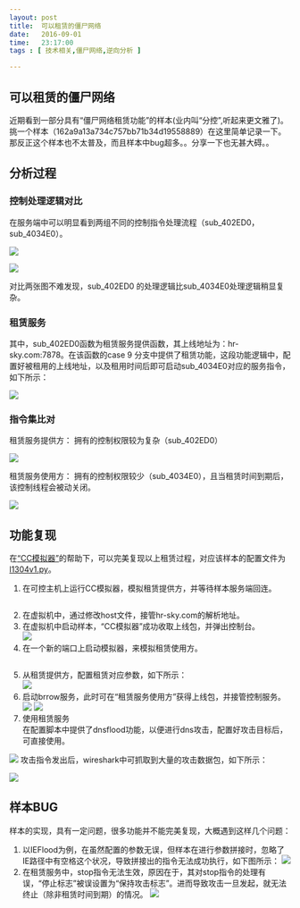 ```yaml
--- 
layout: post
title:  可以租赁的僵尸网络
date:   2016-09-01
time:   23:17:00
tags : [ 技术相关,僵尸网络,逆向分析 ]

---
```


## 可以租赁的僵尸网络近期看到一部分具有“僵尸网络租赁功能”的样本(业内叫“分控”,听起来更文雅了)。  挑一个样本（162a9a13a734c757bb71b34d19558889）在这里简单记录一下。
那反正这个样本也不太普及，而且样本中bug超多。。分享一下也无甚大碍。。## 分析过程### 控制处理逻辑对比在服务端中可以明显看到两组不同的控制指令处理流程（sub_402ED0，sub_4034E0）。![](http://rootkiter.com/images/2016_10_17_21_15/1.png)
![](http://rootkiter.com/images/2016_10_17_21_15/2.png)对比两张图不难发现，sub_402ED0 的处理逻辑比sub_4034E0处理逻辑稍显复杂。### 租赁服务其中，sub_402ED0函数为租赁服务提供函数，其上线地址为：hr-sky.com:7878。在该函数的case 9 分支中提供了租赁功能，这段功能逻辑中，配置好被租用的上线地址，以及租用时间后即可启动sub_4034E0对应的服务指令，如下所示：![](http://rootkiter.com/images/2016_10_17_21_15/3.png)### 指令集比对租赁服务提供方：拥有的控制权限较为复杂（sub_402ED0）![](http://rootkiter.com/images/2016_10_17_21_15/4.png)租赁服务使用方：拥有的控制权限较少（sub_4034E0），且当租赁时间到期后，该控制线程会被动关闭。![](http://rootkiter.com/images/2016_10_17_21_15/5.png)## 功能复现在[“CC模拟器”](https://github.com/rootkiter/cc_simulator)的帮助下，可以完美复现以上租赁过程，对应该样本的配置文件为[l1304v1.py](http://rootkiter.com/files/l1304.py)。
1. 在可控主机上运行CC模拟器，模拟租赁提供方，并等待样本服务端回连。  
```$ python simulator.py l1304v1 7878
```    2. 在虚拟机中，通过修改host文件，接管hr-sky.com的解析地址。  3. 在虚拟机中启动样本，“CC模拟器”成功收取上线包，并弹出控制台。  ![](http://rootkiter.com/images/2016_10_17_21_15/6.png)4. 在一个新的端口上启动模拟器，来模拟租赁使用方。
```$ python simulator.py l1304v1 909
```  5. 从租赁提供方，配置租赁对应参数，如下所示：  ![](http://rootkiter.com/images/2016_10_17_21_15/7.png)6. 启动brrow服务，此时可在“租赁服务使用方”获得上线包，并接管控制服务。  ![](http://rootkiter.com/images/2016_10_17_21_15/8.png)![](http://rootkiter.com/images/2016_10_17_21_15/9.png)7. 使用租赁服务  在配置脚本中提供了dnsflood功能，以便进行dns攻击，配置好攻击目标后，可直接使用。![](http://rootkiter.com/images/2016_10_17_21_15/10.png)攻击指令发出后，wireshark中可抓取到大量的攻击数据包，如下所示：
![](http://rootkiter.com/images/2016_10_17_21_15/11.png)## 样本BUG样本的实现，具有一定问题，很多功能并不能完美复现，大概遇到这样几个问题：  
1. 以IEFlood为例，在虽然配置的参数无误，但样本在进行参数拼接时，忽略了IE路径中有空格这个状况，导致拼接出的指令无法成功执行，如下图所示：![](http://rootkiter.com/images/2016_10_17_21_15/12.png)2. 在租赁服务中，stop指令无法生效，原因在于，其对stop指令的处理有误，“停止标志”被误设置为“保持攻击标志”。进而导致攻击一旦发起，就无法终止（除非租赁时间到期）的情况。![](http://rootkiter.com/images/2016_10_17_21_15/13.png)